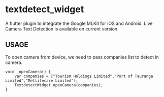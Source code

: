 # textdetect_widget


A flutter plugin to integrate the Google MLKit for iOS and Android. Live Camera Text Detection is available on current version.

## USAGE

To open camera from device, we need to pass companies list to detect in camera.
```
void _openCamera() {
    var companies = ["Tourism Holdings Limited","Port of Tauranga Limited","Metlifecare Limited"];
    TextdetectWidget.openCamera(companies);
}
```

## 